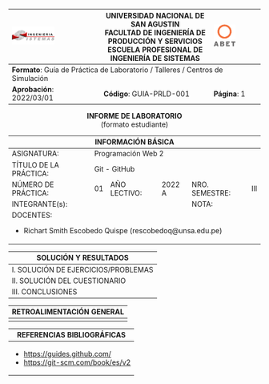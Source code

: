 
<div align="center">
<table>
    <theader>
        <tr>
            <td><img src="https://github.com/rescobedoq/pw2/blob/main/epis.png?raw=true" alt="EPIS" style="width:50%; height:auto"/></td>
            <th>
                <span style="font-weight:bold;">UNIVERSIDAD NACIONAL DE SAN AGUSTIN</span><br />
                <span style="font-weight:bold;">FACULTAD DE INGENIERÍA DE PRODUCCIÓN Y SERVICIOS</span><br />
                <span style="font-weight:bold;">ESCUELA PROFESIONAL DE INGENIERÍA DE SISTEMAS</span>
            </th>
            <td><img src="https://github.com/rescobedoq/pw2/blob/main/abet.png?raw=true" alt="ABET" style="width:50%; height:auto"/></td>
        </tr>
    </theader>
    <tbody>
        <tr><td colspan="3"><span style="font-weight:bold;">Formato</span>: Guía de Práctica de Laboratorio / Talleres / Centros de Simulación</td></tr>
        <tr><td><span style="font-weight:bold;">Aprobación</span>:  2022/03/01</td><td><span style="font-weight:bold;">Código</span>: GUIA-PRLD-001</td><td><span style="font-weight:bold;">Página</span>: 1</td></tr>
    </tbody>
</table>
</div>

<div align="center">
<span style="font-weight:bold;">INFORME DE LABORATORIO</span><br />
<span>(formato estudiante)</span>
</div>


<table>
    <theader>
        <tr><th colspan="6">INFORMACIÓN BÁSICA</th></tr>
    </theader>
    <tbody>
        <tr>
            <td>ASIGNATURA:</td>
            <td colspan="5">Programación Web 2</td>
        </tr>
        <tr>
            <td>TÍTULO DE LA PRÁCTICA:</td>
            <td colspan="5">Git - GitHub</td>
        </tr>
        <tr>
            <td>NÚMERO DE PRÁCTICA:</td> <td>01</td>
            <td>AÑO LECTIVO:</td> <td>2022 A</td>
            <td>NRO. SEMESTRE:</td> <td>III</td>
        </tr>
        <tr>
            <td colspan="4">INTEGRANTE(s): </td><td>NOTA: </td>
            <td> </td>
        </tr>
        <tr>
            <td colspan="6">DOCENTES:
                <ul>
                    <li>Richart Smith Escobedo Quispe (rescobedoq@unsa.edu.pe)</li>
                </ul>
            </td>
        </tr>
    </tdbody>
</table>

<table width="100%">
    <theader>
        <tr>
            <th colspan="6">SOLUCIÓN Y RESULTADOS</th>
        </tr>
    </theader>
    <tbody>
        <tr>
            <td>I. SOLUCIÓN DE EJERCICIOS/PROBLEMAS</br></td>
        </tr>
        <tr>
            <td>II. SOLUCIÓN DEL CUESTIONARIO</br></td>
        </tr>
        <tr>
            <td>III. CONCLUSIONES</br> </td>
        </tr>
</tdbody>
</table>



<table width="100%">
    <theader>
    <tr>
        <th>RETROALIMENTACIÓN GENERAL</th>
    </tr>
    </theader>
    <tbody>
        <tr><td></td></tr>
    </tdbody>
</table>



<table  width="100%">
    <theader>
        <tr><th colspan="6">REFERENCIAS BIBLIOGRÁFICAS</th></tr>
    </theader>
    <tbody>
        <tr><td>
            <ul>
                <li><a href="https://guides.github.com/">https://guides.github.com/</a></li>
                <li><a href="https://git-scm.com/book/es/v2">https://git-scm.com/book/es/v2</a></li>
            </ul>
            </td>
        </tr>
        <tr>
        </tr>
    </tdbody>
</table>
